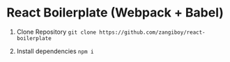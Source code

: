 # React Boilerplate (Webpack + Babel)

1. Clone Repository
`git clone https://github.com/zangiboy/react-boilerplate`

2. Install dependencies
`npm i`